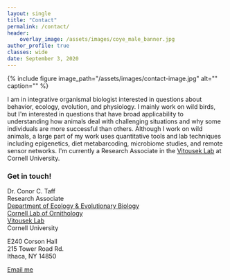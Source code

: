 ```yaml
---
layout: single
title: "Contact"
permalink: /contact/
header:
    overlay_image: /assets/images/coye_male_banner.jpg
author_profile: true
classes: wide
date: September 3, 2020
---
```


{% include figure image_path="/assets/images/contact-image.jpg" alt="" caption="" %}

I am in integrative organismal biologist interested in questions about behavior, ecology, evolution, and physiology. I mainly work on wild birds, but I'm interested in questions that have broad applicability to understanding how animals deal with challenging situations and why some individuals are more successful than others. Although I work on wild animals, a large part of my work uses quantitative tools and lab techniques including epigenetics, diet metabarcoding, microbiome studies, and remote sensor networks. I'm currently a Research Associate in the [Vitousek Lab](http://www.vitousek.weebly.com) at Cornell University. 

### Get in touch!

Dr. Conor C. Taff<br>
Research Associate<br>
[Department of Ecology & Evolutionary Biology][1]<br>
[Cornell Lab of Ornithology][2]<br>
[Vitousek Lab](https://www.vitousek.weebly.com)
<br>
Cornell University

E240 Corson Hall<br />
215 Tower Road Rd.<br />
Ithaca, NY 14850<br />

<a href="mailto:{{ 'cct63@cornell.edu' | encode_email }}" title="Email me">Email me</a>

[1]: https://ecologyandevolution.cornell.edu/
[2]: https://www.birds.cornell.edu
